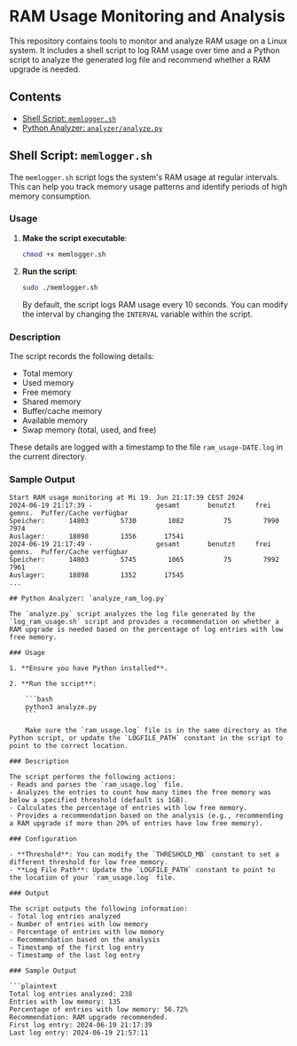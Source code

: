 # RAM Usage Monitoring and Analysis

This repository contains tools to monitor and analyze RAM usage on a Linux system. It includes a shell script to log RAM usage over time and a Python script to analyze the generated log file and recommend whether a RAM upgrade is needed.

## Contents

- [Shell Script: `memlogger.sh`](#smemlogger.sh)
- [Python Analyzer: `analyzer/analyze.py`](#analyzer/analyze.py)

## Shell Script: `memlogger.sh`

The `memlogger.sh` script logs the system's RAM usage at regular intervals. This can help you track memory usage patterns and identify periods of high memory consumption.

### Usage

1. **Make the script executable**:

    ```bash
    chmod +x memlogger.sh
    ```

2. **Run the script**:

    ```bash
    sudo ./memlogger.sh
    ```

    By default, the script logs RAM usage every 10 seconds. You can modify the interval by changing the `INTERVAL` variable within the script.

### Description

The script records the following details:
- Total memory
- Used memory
- Free memory
- Shared memory
- Buffer/cache memory
- Available memory
- Swap memory (total, used, and free)

These details are logged with a timestamp to the file `ram_usage-DATE.log` in the current directory.

### Sample Output

```plaintext
Start RAM usage monitoring at Mi 19. Jun 21:17:39 CEST 2024
2024-06-19 21:17:39 -                gesamt       benutzt     frei      gemns.  Puffer/Cache verfügbar
Speicher:      14803        5730        1082          75        7990        7974
Auslager:      18898        1356       17541
2024-06-19 21:17:49 -                gesamt       benutzt     frei      gemns.  Puffer/Cache verfügbar
Speicher:      14803        5745        1065          75        7992        7961
Auslager:      18898        1352       17545
...

## Python Analyzer: `analyze_ram_log.py`

The `analyze.py` script analyzes the log file generated by the `log_ram_usage.sh` script and provides a recommendation on whether a RAM upgrade is needed based on the percentage of log entries with low free memory.

### Usage

1. **Ensure you have Python installed**.

2. **Run the script**:

    ```bash
    python3 analyze.py
    ```

    Make sure the `ram_usage.log` file is in the same directory as the Python script, or update the `LOGFILE_PATH` constant in the script to point to the correct location.

### Description

The script performs the following actions:
- Reads and parses the `ram_usage.log` file.
- Analyzes the entries to count how many times the free memory was below a specified threshold (default is 1GB).
- Calculates the percentage of entries with low free memory.
- Provides a recommendation based on the analysis (e.g., recommending a RAM upgrade if more than 20% of entries have low free memory).

### Configuration

- **Threshold**: You can modify the `THRESHOLD_MB` constant to set a different threshold for low free memory.
- **Log File Path**: Update the `LOGFILE_PATH` constant to point to the location of your `ram_usage.log` file.

### Output

The script outputs the following information:
- Total log entries analyzed
- Number of entries with low memory
- Percentage of entries with low memory
- Recommendation based on the analysis
- Timestamp of the first log entry
- Timestamp of the last log entry

### Sample Output

```plaintext
Total log entries analyzed: 238
Entries with low memory: 135
Percentage of entries with low memory: 56.72%
Recommendation: RAM upgrade recommended.
First log entry: 2024-06-19 21:17:39
Last log entry: 2024-06-19 21:57:11
